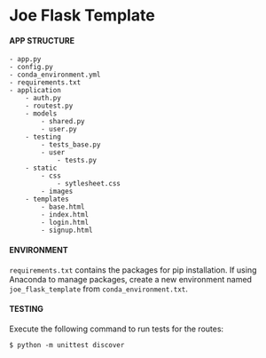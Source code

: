# Joe Flask Template
#### APP STRUCTURE
```
- app.py
- config.py
- conda_environment.yml
- requirements.txt
- application
    - auth.py
    - routest.py
    - models
        - shared.py
        - user.py
    - testing
        - tests_base.py
        - user
            - tests.py
    - static
        - css
            - sytlesheet.css
        - images
    - templates
        - base.html
        - index.html
        - login.html
        - signup.html
```
#### ENVIRONMENT
`requirements.txt` contains the packages for pip installation. If using Anaconda to manage packages, create a new environment named `joe_flask_template` from `conda_environment.txt`.

#### TESTING
Execute the following command to run tests for the routes:
```
$ python -m unittest discover
```